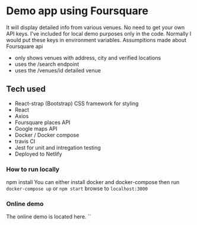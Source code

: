 # Demo app using Foursquare

It will display detailed info from various venues.
No need to get your own API keys. I've included for local demo purposes only in the code. Normally I would put these keys in environment variables.
Assumpitions made about Foursquare api
 - only shows venues with address, city and verified locations
 - uses the /search endpoint 
 - uses the /venues/id detailed venue 

## Tech used
- React-strap (Bootstrap) CSS framework for styling
- React
- Axios
- Foursquare places API
- Google maps API
- Docker / Docker compose
- travis CI
- Jest for unit and intregation testing
- Deployed to Netlify


### How to run locally
 npm install
 You can either install docker and docker-compose then run `docker-compose up` or `npm start`
 browse to `localhost:3000`

### Online demo
The online demo is located here.
``